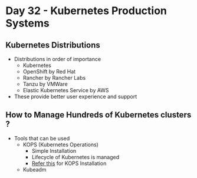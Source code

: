 # Day 32 - Kubernetes Production Systems

## Kubernetes Distributions

- Distributions in order of importance
	- Kubernetes
	- OpenShift by Red Hat
	- Rancher by Rancher Labs
	- Tanzu by VMWare
	- Elastic Kubernetes Service by AWS
- These provide better user experience and support

## How to Manage Hundreds of Kubernetes clusters ?

- Tools that can be used
	- KOPS (Kubernetes Operations)
		- Simple Installation
		- Lifecycle of Kubernetes is managed
		- [Refer this](https://github.com/iam-veeramalla/Kubernetes-Zero-to-Hero) for KOPS Installation
	- Kubeadm
